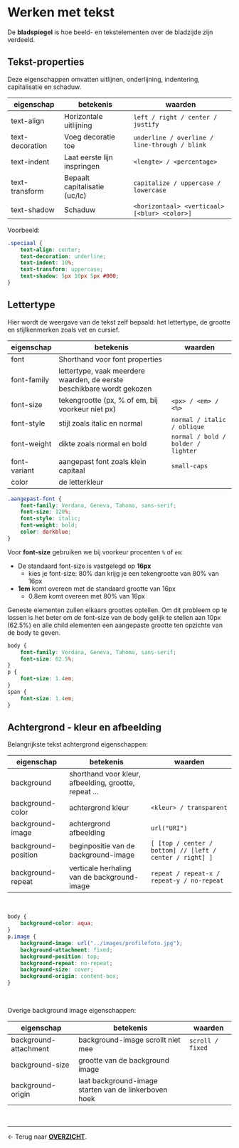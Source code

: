 # Werken met tekst

De  **bladspiegel** is hoe beeld- en tekstelementen over de bladzijde zijn verdeeld.

## Tekst-properties

Deze eigenschappen omvatten uitlijnen, onderlijning, indentering, capitalisatie en schaduw.

|eigenschap|betekenis|waarden|
|---|---|---|
|text-align	|Horizontale uitlijning	|`left / right / center / justify` |
|text-decoration	|Voeg decoratie toe	|`underline / overline / line-through / blink`|
|text-indent	|Laat eerste lijn inspringen	|`<lengte> / <percentage>`|
|text-transform	|Bepaalt capitalisatie (uc/lc)	|`capitalize / uppercase / lowercase`|
|text-shadow|Schaduw	|`<horizontaal> <verticaal> [<blur> <color>]`|

Voorbeeld:

```css
.speciaal {
    text-align: center;
    text-decoration: underline;
    text-indent: 10%;
    text-transform: uppercase;
    text-shadow: 5px 10px 5px #000;
}
```

## Lettertype

Hier wordt de weergave van de tekst zelf bepaald: het lettertype, de grootte en stijlkenmerken zoals vet en cursief.

|eigenschap|betekenis|waarden|
|---|---|---|
|font|	Shorthand voor font properties	| &nbsp; |
|font-family|	lettertype, vaak meerdere waarden, de eerste beschikbare wordt gekozen	| &nbsp; |
|font-size|	tekengrootte (px, % of em, bij voorkeur niet px)|	`<px> / <em> / <%>` |
|font-style|	stijl zoals italic en normal|	`normal / italic / oblique`|
|font-weight	|dikte zoals normal en bold|	`normal / bold / bolder / lighter`|
|font-variant|aangepast font zoals klein capitaal|`small-caps`|
|color|de letterkleur|

```css
.aangepast-font {
    font-family: Verdana, Geneva, Tahoma, sans-serif;
    font-size: 120%;
    font-style: italic;
    font-weight: bold;
    color: darkblue;
}
```

Voor **font-size** gebruiken we bij voorkeur procenten `%` of `em`: 
*  De standaard font-size is vastgelegd op **16px**
    *  kies je font-size: 80% dan krijg je een tekengrootte van 80% van 16px
*  **1em** komt overeen met de standaard grootte van 16px
    * 0.8em komt overeen met 80% van 16px

Geneste elementen zullen elkaars groottes optellen. Om dit probleem op te lossen is het beter om de font-size van de body gelijk te stellen aan 10px (62.5%) en alle child elementen een aangepaste grootte ten opzichte van de body te geven.

```css
body {
    font-family: Verdana, Geneva, Tahoma, sans-serif;
    font-size: 62.5%;
}
p {
    font-size: 1.4em;
}
span {
    font-size: 1.4em;
}
```

## Achtergrond - kleur en afbeelding

Belangrijkste tekst achtergrond eigenschappen:

|eigenschap|betekenis|waarden|
|---|---|---|
|background|shorthand voor kleur, afbeelding, grootte, repeat ...||
|background-color|	achtergrond kleur|	`<kleur> / transparent`|
background-image|	achtergrond afbeelding|	`url("URI")`|
|background-position|	beginpositie van de background-image|	`[ [top / center / bottom] // [left / center / right] ]`|
|background-repeat|	verticale herhaling van de background-image|	`repeat / repeat-x / repeat-y / no-repeat`|

<br>

```css
body {
    background-color: aqua;
}
p.image {
    background-image: url("../images/profilefoto.jpg");
    background-attachment: fixed;
    background-position: top;
    background-repeat: no-repeat;
    background-size: cover;
    background-origin: content-box;
}
```

<br>

Overige background image eigenschappen:

|eigenschap|betekenis|waarden|
|---|---|---|
|background-attachment|	background-image scrollt niet mee|	`scroll / fixed`|
|background-size|	grootte van de background image|	&nbsp;|
|background-origin|	laat background-image starten van de linkerboven hoek|	&nbsp;|

<br>

---

&larr; Terug naar [**OVERZICHT**](./README.md#overview).